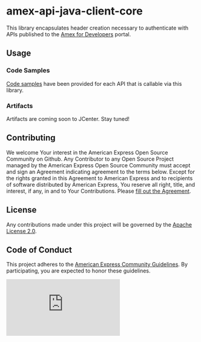 # amex-api-java-client-core

This library encapsulates header creation necessary to authenticate with APIs published to the [Amex for Developers](https://developer.americanexpress.com) portal.

## Usage

### Code Samples
[Code samples](samples) have been provided for each API that is callable via this library.

### Artifacts
Artifacts are coming soon to JCenter. Stay tuned!

## Contributing
We welcome Your interest in the American Express Open Source Community on Github. Any Contributor to any Open Source Project managed by the American Express Open Source Community must accept and sign an Agreement indicating agreement to the terms below. Except for the rights granted in this Agreement to American Express and to recipients of software distributed by American Express, You reserve all right, title, and interest, if any, in and to Your Contributions. Please [fill out the Agreement](http://goo.gl/forms/mIHWH1Dcuy).

## License
Any contributions made under this project will be governed by the [Apache License 2.0](https://github.com/americanexpress/amex-api-java-client-core/blob/master/LICENSE.txt).

## Code of Conduct
This project adheres to the [American Express Community Guidelines](https://github.com/americanexpress/amex-api-java-client-core/wiki/Code-of-Conduct). By participating, you are expected to honor these guidelines.

[![Analytics](https://ga-beacon.appspot.com/UA-85897603-1/amex-api-java-client-core/README.md?useReferrer)](https://github.com/americanexpress/amex-api-java-client-core)
